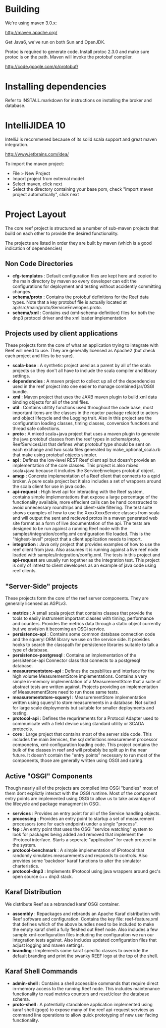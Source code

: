 Building
=============================

We're using maven 3.0.x:

http://maven.apache.org/

Get Java6, we've run on both Sun and OpenJDK. 

Protoc is required to generate code. Install protoc 2.3.0 and make sure protoc 
is on the path. Maven will invoke the protobuf compiler.

http://code.google.com/p/protobuf/

Installing dependencies
==============================

Refer to INSTALL.markdown for instructions on installing the broker and database.

IntelliJIDEA 10
==============================

IntelliJ is recommened because of its solid scala support and great maven integration.

http://www.jetbrains.com/idea/

To import the maven project:
- File > New Project
- Import project from external model
- Select maven, click next
- Select the directory containing your base pom, check "import maven project automatically", click next



Project Layout
===============================

The core reef project is structured as a number of sub-maven projects that build on each other to provide
the desired functionality.

The projects are listed in order they are built by maven (which is a good indication of dependencies)

Non Code Directories
------------------------------------

- **cfg-templates** : Default configuration files are kept here and copied to the main directory by maven so every
  developer can edit the configurations for deployment and testing without accidently committing changes.
- **schema/proto** : Contains the protobuf definitions for the Reef data types. Note that a key protobuf file
  is actually located at api/src/main/proto/ServiceEnvelopes.proto.
- **schema/xml** : Contains xsd (xml-schema-definition) files for both the dnp3 protocol driver and the xml
  loader implementation
  
Projects used by client applications
------------------------------------

These projects form the core of what an application trying to integrate with Reef will need to use. They are 
generally licensed as Apache2 (but check each project and files to be sure).

- **scala-base** : A synthetic project used as a parent by all of the scala projects so they don't all 
  have to include the scala compiler and library settings.  
- **dependencies** : A maven project to collect up all of the dependencies used in the reef project into one 
  easier to manage combined jar/OSGI bundle.
- **xml** : Maven project that uses the JAXB maven plugin to build xml data binding objects for all of the xml
  files. 
- **util** : Contains utiltity functions used throughout the code base, most important items are the classes
  in the reactor package related to actors and object lifecycle and the Logging trait. Also in this project 
  are the configuration loading classes, timing classes, conversion functions and thread safe collections.
- **proto** : A mixed scala+java project that uses a maven plugin to generate the java protobuf classes from 
  the reef types in schema/proto, ReefServicesList that defines what protobuf type should be sent on each exchange
  and two scala files generated by make_optional_scala.rb that make using protobuf objects simpler.
- **api** : Defines the low-level REST Reef client api but doesn't provide an implementation of the core classes. 
  This project is also mixed scala+java because it includes the ServiceEnvelopes protobuf object.
- **amqp** : Concrete implementation of a Reef client that connects to a qpid broker. A pure scala project but
  it also includes a set of wrappers around the scala client for use in java code.
- **api-request** : High level api for interacting with the Reef system, contains simple implementations that expose
  a large percentage of the functionality available, more effecient calls can be hand constructed to avoid unnecessary
  roundtrips and client-side filtering. The test suite shows examples of how to use the XxxxXxxxService classes from 
  scala and will output the sent and recieved protos in a maven generated web site format as a form of live documentation
  of the api. The tests are designed to be run against a running Reef node with the samples/integration/config.xml
  configuration file loaded. This is the "highest-level" project that a client application needs to import.
- **integration** : Java only project that provides examples of how to use the reef client from java. Also assumes it 
  is running against a live reef node loaded with samples/integration/config.xml. The tests in this project and 
  **api-request** are usually run together as the integration test. This project is only of intrest to client developers 
  as an example of java code using reef clients.

"Server-Side" projects
------------------------------------

These projects form the core of the reef server components. They are generally licensed as AGPLv3.

- **metrics** : A small scala project that contains classes that provide the tools to easily instrument important
  classes with timing, performance and counters. Provides the metrics data through a static object currently but we
  envision it becoming an OSGi service.
- **persistence-api** : Contains some common database connection code and the squeryl ORM library we use on the 
  service side. It provides hooks to search the classpath for persistence libraries suitable to talk a type of database.
- **persistence-postgresql** : Contains an implementation of the persistence-api Connector class that connects to a
  postgresql database.
- **measurementstore-api** : Defines the capabilites and interface for the high volume MeasurementStore implementations.
  Contains a very simple in-memory implementation of a MeasurementStore that a suite of abstract tests are written 
  against. Projects providing an implementation of MeasurementStore need to run those same tests.
- **measurementstore-squeryl** : MeasurementStore implementation written using squeryl to store measurements in a database.
  Not suited for large scale deployments but suitable for smaller deployments and testing.
- **protocol-api** : Defines the requrirements for a Protocol Adapter used to communicate with a field device using 
  standard utility or SCADA protocols.
- **core** : Large project that contains most of the server side code. This includes the main Services, the sql definitions
  measurement processor componetns, xml-configuration loading code. This project contains the bulk of the classes in reef 
  and will probably be split up in the near future. It doesn't contain the "entry points" necessary to run most of the
  components, those are generally written using OSGI and spring.
  
Active "OSGI" Components
---------------------------------------

Though nearly all of the projects are compiled into OSGi "bundles" most of them dont explictly interact with the
OSGI runtime. Most of the component entry points are implemented using OSGi to allow us to take advantage of the 
lifecycle and package managment in OSGi.

- **services** : Provides an entry point for all of the Service handling objects. 
- **processing** : Provides an entry point to startup a set of measurement processors (one for each endpoint) under a
  single "process".
- **fep** : An entry point that uses the OSGi "service watching" system to look for packages being added and removed
  that implement the IProtocol interface. Starts a seperate "application" for each protocol in the system.
- **protocol-benchmark** : A simple implementation of IProtocol that randomly simulates measurements and responds
  to controls. Also provides some 'backdoor' karaf functions to alter the simulator charteristics.
- **protocol-dnp3** : Implements IProtocol using java wrappers around gec's open source c++ dnp3 stack.

Karaf Distribution
----------------------------------------

We distribute Reef as a rebranded karaf OSGi container.

- **assembly** : Repackages and rebrands an Apache Karaf distribution with Reef software and configuration.
  Contains the key file: reef-feature.xml that defines which of the above bundles need to be included
  to make the empty karaf shell a fully fleshed out Reef node. Also includes a few sample xml-configuration files including
  the configuration we run our integration tests against. Also includes updated configuration files that adjust logging
  and maven settings.
- **branding** : Implements some karaf specific classes to override the default branding and print the swanky REEF logo
  at the top of the shell.

Karaf Shell Commands
-----------------------------------------

- **admin-shell** : Contains a shell accessible commands that require direct in-memory access to the running Reef node.
  This includes maintenance functionality to read metrics counters and reset/clear the database schema.
- **proto-shell** : A potentially standalone application implemented using karaf shell (gogo) to expose many of the
  reef api-request services as command line operations to allow quick prototyping of new user facing functionality.
 